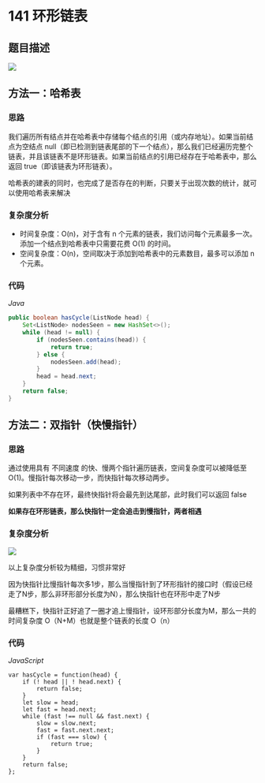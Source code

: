 # 141 环形链表

## 题目描述

![](https://cdn.jsdelivr.net/gh/yummy-zc/image-warehouse/images/algorithm20210220173548.png)

## 方法一：哈希表

### 思路

我们遍历所有结点并在哈希表中存储每个结点的引用（或内存地址）。如果当前结点为空结点 null（即已检测到链表尾部的下一个结点），那么我们已经遍历完整个链表，并且该链表不是环形链表。如果当前结点的引用已经存在于哈希表中，那么返回 true（即该链表为环形链表）。

哈希表的建表的同时，也完成了是否存在的判断，只要关于出现次数的统计，就可以使用哈希表来解决

### 复杂度分析

- 时间复杂度：O(n)，对于含有 n 个元素的链表，我们访问每个元素最多一次。添加一个结点到哈希表中只需要花费 O(1) 的时间。
- 空间复杂度：O(n)，空间取决于添加到哈希表中的元素数目，最多可以添加 n 个元素。

### 代码

*Java*

```Java
public boolean hasCycle(ListNode head) {
    Set<ListNode> nodesSeen = new HashSet<>();
    while (head != null) {
        if (nodesSeen.contains(head)) {
            return true;
        } else {
            nodesSeen.add(head);
        }
        head = head.next;
    }
    return false;
}
```

## 方法二：双指针（快慢指针）

### 思路

通过使用具有 不同速度 的快、慢两个指针遍历链表，空间复杂度可以被降低至O(1)。慢指针每次移动一步，而快指针每次移动两步。

如果列表中不存在环，最终快指针将会最先到达尾部，此时我们可以返回 false

**如果存在环形链表，那么快指针一定会追击到慢指针，两者相遇**

### 复杂度分析

![](https://cdn.jsdelivr.net/gh/yummy-zc/image-warehouse/images/algorithmimage-20200611124932707.png)

以上复杂度分析较为精细，习惯非常好

因为快指针比慢指针每次多1步，那么当慢指针到了环形指针的接口时（假设已经走了N步，那么非环形部分长度为N），那么快指针也在环形中走了N步

最糟糕下，快指针正好追了一圈才追上慢指针，设环形部分长度为M，那么一共的时间复杂度 O（N+M）也就是整个链表的长度 O（n）

### 代码

*JavaScript*

```JS
var hasCycle = function(head) {
    if (! head || ! head.next) {
        return false;
    }
    let slow = head;
    let fast = head.next;
    while (fast !== null && fast.next) {
        slow = slow.next;
        fast = fast.next.next;
        if (fast === slow) {
            return true;
        }
    }
    return false;
};
```

